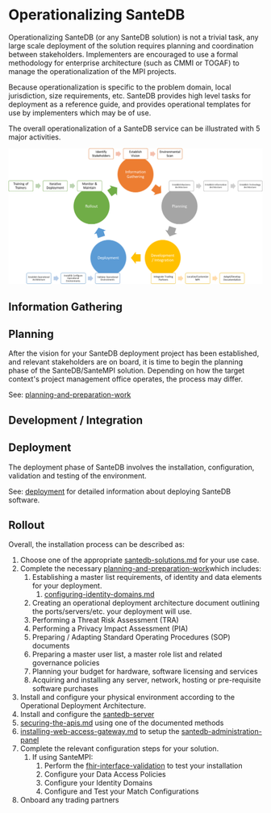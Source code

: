 # Operationalizing SanteDB

Operationalizing SanteDB (or any SanteDB solution) is not a trivial task, any large scale deployment of the solution requires planning and coordination between stakeholders. Implementers are encouraged to use a formal methodology for enterprise architecture (such as CMMI or TOGAF) to manage the operationalization of the MPI projects.

Because operationalization is specific to the problem domain, local jurisdiction, size requirements, etc. SanteDB provides high level tasks for deployment as a reference guide, and provides operational templates for use by implementers which may be of use.

The overall operationalization of a SanteDB service can be illustrated with 5 major activities.

![](<../../.gitbook/assets/image (438).png>)

## Information Gathering



## Planning

After the vision for your SanteDB deployment project has been established, and relevant stakeholders are on board, it is time to begin the planning phase of the SanteDB/SanteMPI solution. Depending on how the target context's project management office operates, the process may differ.&#x20;

See: [planning-and-preparation-work](planning-and-preparation-work/ "mention")

## Development / Integration

## Deployment

The deployment phase of SanteDB involves the installation, configuration, validation and testing of the environment.

See: [deployment](../installation-1/deployment/ "mention") for detailed information about deploying SanteDB software.

## &#x20;Rollout

Overall, the installation process can be described as:

1. Choose one of the appropriate [santedb-solutions.md](../../santedb/santedb-solutions.md "mention") for your use case.
2. Complete the necessary [planning-and-preparation-work](planning-and-preparation-work/ "mention")which includes:
   1. Establishing a master list requirements, of identity and data elements for your deployment.
      1. [configuring-identity-domains.md](../installation-1/planning-and-preparation-work/develop-an-information-architecture/configuring-identity-domains.md "mention")&#x20;
   2. Creating an operational deployment architecture document outlining the ports/servers/etc. your deployment will use.
   3. Performing a Threat Risk Assessment (TRA)&#x20;
   4. Performing a Privacy Impact Assessment (PIA)
   5. Preparing / Adapting Standard Operating Procedures (SOP) documents
   6. Preparing a master user list, a master role list and related governance policies
   7. Planning your budget for hardware, software licensing and services
   8. Acquiring and installing any server, network, hosting or pre-requisite software purchases
3. Install and configure your physical environment according to the Operational Deployment Architecture.
4. Install and configure the [santedb-server](../installation-1/deployment/software-deployment/santedb-server/ "mention")
5. [securing-the-apis.md](securing-the-apis.md "mention") using one of the documented methods
6. [installing-web-access-gateway.md](../installation-1/deployment/software-deployment/disconnected-gateway/installing-web-access-gateway.md "mention") to setup the [santedb-administration-panel](../../operations/cdr-administration/santedb-administration-panel/ "mention")
7. Complete the relevant configuration steps for your solution.
   1. If using SanteMPI:
      1. Perform the [fhir-interface-validation](../installation-1/deployment/software-deployment/santedb-server/installation-qualification/fhir-interface-validation/ "mention") to test your installation
      2. Configure your Data Access Policies
      3. Configure your Identity Domains
      4. Configure and Test your Match Configurations
8. Onboard any trading partners
